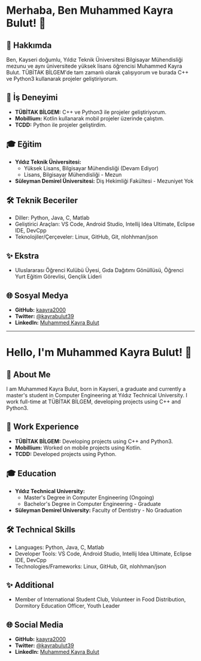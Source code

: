 # Merhaba, Ben Muhammed Kayra Bulut! 👋

## 🌟 Hakkımda
Ben, Kayseri doğumlu, Yıldız Teknik Üniversitesi Bilgisayar Mühendisliği mezunu ve aynı üniversitede yüksek lisans öğrencisi Muhammed Kayra Bulut. TÜBİTAK BİLGEM'de tam zamanlı olarak çalışıyorum ve burada C++ ve Python3 kullanarak projeler geliştiriyorum.

## 💼 İş Deneyimi
- **TÜBİTAK BİLGEM:** C++ ve Python3 ile projeler geliştiriyorum.
- **Mobillium:** Kotlin kullanarak mobil projeler üzerinde çalıştım.
- **TCDD:** Python ile projeler geliştirdim.

## 🎓 Eğitim
- **Yıldız Teknik Üniversitesi:** 
  - Yüksek Lisans, Bilgisayar Mühendisliği (Devam Ediyor)
  - Lisans, Bilgisayar Mühendisliği - Mezun
- **Süleyman Demirel Üniversitesi:** Diş Hekimliği Fakültesi - Mezuniyet Yok

## 🛠️ Teknik Beceriler
- Diller: Python, Java, C, Matlab
- Geliştirici Araçları: VS Code, Android Studio, Intellij Idea Ultimate, Eclipse IDE, DevCpp
- Teknolojiler/Çerçeveler: Linux, GitHub, Git, nlohhman/json

## ✨ Ekstra
- Uluslararası Öğrenci Kulübü Üyesi, Gıda Dağıtımı Gönüllüsü, Öğrenci Yurt Eğitim Görevlisi, Gençlik Lideri

## 🌐 Sosyal Medya
- **GitHub:** [kaayra2000](https://github.com/kaayra2000)
- **Twitter:** [@kayrabulut39](https://twitter.com/kayrabulut39)
- **LinkedIn:** [Muhammed Kayra Bulut](https://www.linkedin.com/in/muhammed-kayra-bulut-625b161a2/)

---

# Hello, I'm Muhammed Kayra Bulut! 👋

## 🌟 About Me
I am Muhammed Kayra Bulut, born in Kayseri, a graduate and currently a master's student in Computer Engineering at Yıldız Technical University. I work full-time at TÜBİTAK BİLGEM, developing projects using C++ and Python3.

## 💼 Work Experience
- **TÜBİTAK BİLGEM:** Developing projects using C++ and Python3.
- **Mobillium:** Worked on mobile projects using Kotlin.
- **TCDD:** Developed projects using Python.

## 🎓 Education
- **Yıldız Technical University:** 
  - Master's Degree in Computer Engineering (Ongoing)
  - Bachelor's Degree in Computer Engineering - Graduate
- **Süleyman Demirel University:** Faculty of Dentistry - No Graduation

## 🛠️ Technical Skills
- Languages: Python, Java, C, Matlab
- Developer Tools: VS Code, Android Studio, Intellij Idea Ultimate, Eclipse IDE, DevCpp
- Technologies/Frameworks: Linux, GitHub, Git, nlohhman/json

## ✨ Additional
- Member of International Student Club, Volunteer in Food Distribution, Dormitory Education Officer, Youth Leader

## 🌐 Social Media
- **GitHub:** [kaayra2000](https://github.com/kaayra2000)
- **Twitter:** [@kayrabulut39](https://twitter.com/kayrabulut39)
- **LinkedIn:** [Muhammed Kayra Bulut](https://www.linkedin.com/in/muhammed-kayra-bulut-625b161a2/)

